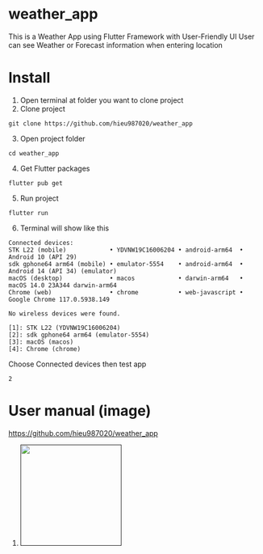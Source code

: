 # weather_app

This is a Weather App using Flutter Framework with User-Friendly UI
User can see Weather or Forecast information when entering location

# Install
1. Open terminal at folder you want to clone project
2. Clone project
```
git clone https://github.com/hieu987020/weather_app
```
3. Open project folder
```
cd weather_app
```
4. Get Flutter packages
```
flutter pub get
```
5. Run project
```
flutter run
```
6. Terminal will show like this
```
Connected devices:
STK L22 (mobile)            • YDVNW19C16006204 • android-arm64  • Android 10 (API 29)
sdk gphone64 arm64 (mobile) • emulator-5554    • android-arm64  • Android 14 (API 34) (emulator)
macOS (desktop)             • macos            • darwin-arm64   • macOS 14.0 23A344 darwin-arm64
Chrome (web)                • chrome           • web-javascript • Google Chrome 117.0.5938.149

No wireless devices were found.

[1]: STK L22 (YDVNW19C16006204)
[2]: sdk gphone64 arm64 (emulator-5554)
[3]: macOS (macos)
[4]: Chrome (chrome)
```
Choose Connected devices then test app
 ```
 2
 ```

# User manual (image)
https://github.com/hieu987020/weather_app
1. [<img src="https://github.com/hieu987020/weather_app/blob/master/user_manual/step1.jpg?raw=true" width="200">]()


